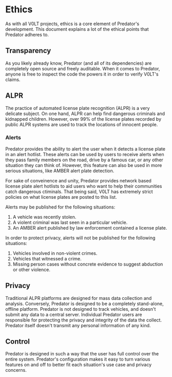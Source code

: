 # Ethics

As with all V0LT projects, ethics is a core element of Predator's development. This document explains a lot of the ethical points that Predator adheres to.


## Transparency

As you likely already know, Predator (and all of its dependencies) are completely open source and freely auditable. When it comes to Predator, anyone is free to inspect the code the powers it in order to verify V0LT's claims.


## ALPR

The practice of automated license plate recognition (ALPR) is a very delicate subject. On one hand, ALPR can help find dangerous criminals and kidnapped children. However, over 99% of the license plates recorded by public ALPR systems are used to track the locations of innocent people.

### Alerts

Predator provides the ability to alert the user when it detects a license plate in an alert hotlist. These alerts can be used by users to receive alerts when they pass family members on the road, drive by a famous car, or any other situation they can think of. However, this feature can also be used in more serious situations, like AMBER alert plate detection.

For sake of conveinence and unity, Predator provides network based license plate alert hotlists to aid users who want to help their communities catch dangerous ctiminals. That being said, V0LT has extremely strict policies on what license plates are posted to this list.

Alerts may be published for the following situations:

1. A vehicle was recently stolen.
2. A violent criminal was last seen in a particular vehicle.
3. An AMBER alert published by law enforcement contained a license plate.

In order to protect privacy, alerts will not be published for the following situations:

1. Vehicles involved in non-violent crimes.
2. Vehicles that witnessed a crime.
3. Missing person cases without concrete evidence to suggest abduction or other violence.


## Privacy

Traditional ALPR platforms are designed for mass data collection and analysis. Conversely, Predator is designed to be a completely stand-alone, offline platform. Predator is not designed to track vehicles, and doesn't submit any data to a central server. Individual Predator users are responsible for protecting the privacy and integrity of the data the collect. Predator itself doesn't transmit any personal information of any kind.


## Control

Predator is designed in such a way that the user has full control over the entire system. Predator's configuration makes it easy to turn various features on and off to better fit each situation's use case and privacy concerns.
